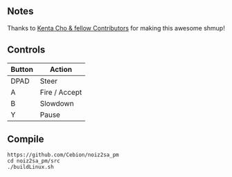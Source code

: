 ## Notes
Thanks to [Kenta Cho & fellow Contributors](https://github.com/M-HT/noiz2sa) for making this awesome shmup!

## Controls

| Button | Action |
|--|--| 
|DPAD| Steer|
|A| Fire / Accept|
|B| Slowdown|
|Y| Pause|


## Compile

```shell
https://github.com/Cebion/noiz2sa_pm
cd noiz2sa_pm/src
./buildLinux.sh
```